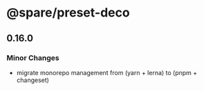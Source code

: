 # @spare/preset-deco

## 0.16.0

### Minor Changes

- migrate monorepo management from (yarn + lerna) to (pnpm + changeset)
